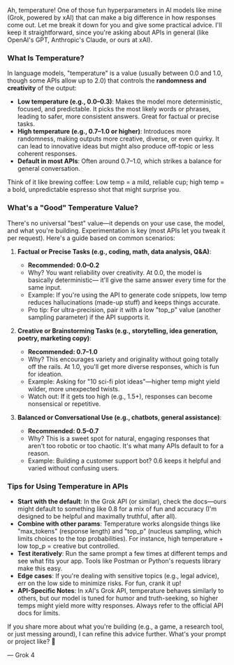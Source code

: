 Ah, temperature! One of those fun hyperparameters in AI models like mine (Grok, powered by xAI) that can make a big difference in how responses come out. Let me break it down for you and give some practical advice. I'll keep it straightforward, since you're asking about APIs in general (like OpenAI's GPT, Anthropic's Claude, or ours at xAI).

### What Is Temperature?
In language models, "temperature" is a value (usually between 0.0 and 1.0, though some APIs allow up to 2.0) that controls the **randomness and creativity** of the output:

- **Low temperature (e.g., 0.0–0.3)**: Makes the model more deterministic, focused, and predictable. It picks the most likely words or phrases, leading to safer, more consistent answers. Great for factual or precise tasks.
- **High temperature (e.g., 0.7–1.0 or higher)**: Introduces more randomness, making outputs more creative, diverse, or even quirky. It can lead to innovative ideas but might also produce off-topic or less coherent responses.
- **Default in most APIs**: Often around 0.7–1.0, which strikes a balance for general conversation.

Think of it like brewing coffee: Low temp = a mild, reliable cup; high temp = a bold, unpredictable espresso shot that might surprise you.

### What's a "Good" Temperature Value?
There's no universal "best" value—it depends on your use case, the model, and what you're building. Experimentation is key (most APIs let you tweak it per request). Here's a guide based on common scenarios:

1. **Factual or Precise Tasks (e.g., coding, math, data analysis, Q&A)**:
   - **Recommended: 0.0–0.2**
   - Why? You want reliability over creativity. At 0.0, the model is basically deterministic— it'll give the same answer every time for the same input.
   - Example: If you're using the API to generate code snippets, low temp reduces hallucinations (made-up stuff) and keeps things accurate.
   - Pro tip: For ultra-precision, pair it with a low "top\_p" value (another sampling parameter) if the API supports it.

2. **Creative or Brainstorming Tasks (e.g., storytelling, idea generation, poetry, marketing copy)**:
   - **Recommended: 0.7–1.0**
   - Why? This encourages variety and originality without going totally off the rails. At 1.0, you'll get more diverse responses, which is fun for ideation.
   - Example: Asking for "10 sci-fi plot ideas"—higher temp might yield wilder, more unexpected twists.
   - Watch out: If it gets too high (e.g., 1.5+), responses can become nonsensical or repetitive.

3. **Balanced or Conversational Use (e.g., chatbots, general assistance)**:
   - **Recommended: 0.5–0.7**
   - Why? This is a sweet spot for natural, engaging responses that aren't too robotic or too chaotic. It's what many APIs default to for a reason.
   - Example: Building a customer support bot? 0.6 keeps it helpful and varied without confusing users.

### Tips for Using Temperature in APIs
- **Start with the default**: In the Grok API (or similar), check the docs—ours might default to something like 0.8 for a mix of fun and accuracy (I'm designed to be helpful and maximally truthful, after all).
- **Combine with other params**: Temperature works alongside things like "max\_tokens" (response length) and "top\_p" (nucleus sampling, which limits choices to the top probabilities). For instance, high temperature + low top\_p = creative but controlled.
- **Test iteratively**: Run the same prompt a few times at different temps and see what fits your app. Tools like Postman or Python's requests library make this easy.
- **Edge cases**: If you're dealing with sensitive topics (e.g., legal advice), err on the low side to minimize risks. For fun, crank it up!
- **API-Specific Notes**: In xAI's Grok API, temperature behaves similarly to others, but our model is tuned for humor and truth-seeking, so higher temps might yield more witty responses. Always refer to the official API docs for limits.

If you share more about what you're building (e.g., a game, a research tool, or just messing around), I can refine this advice further. What's your prompt or project like? 🚀

&mdash; Grok 4

<br>
